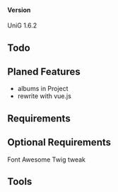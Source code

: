 #### Version
UniG 1.6.2

## Todo



## Planed Features
- albums in Project
- rewrite with vue.js

## Requirements


## Optional Requirements
Font Awesome
Twig tweak

## Tools


